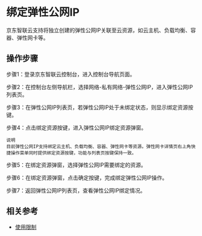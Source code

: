 # 绑定弹性公网IP

京东智联云支持将独立创建的弹性公网IP关联至云资源，如云主机、负载均衡、容器、弹性网卡等。

## 操作步骤

步骤1：登录京东智联云控制台，进入控制台导航页面。

步骤2：在控制台左侧导航栏，选择网络-私有网络-弹性公网IP，进入弹性公网IP列表页。

步骤3：在弹性公网IP列表页，若弹性公网IP处于未绑定状态，则显示绑定资源按键。

步骤4：点击绑定资源按键，进入弹性公网IP绑定资源弹窗。

	说明
	目前弹性公网IP支持绑定云主机、负载均衡、容器、弹性网卡等资源。弹性网卡详情页右上角快捷操作菜单同时提供绑定资源按键，功能与列表页按键保持一致。

步骤5：在绑定资源弹窗，选择弹性公网IP需要绑定的资源。

步骤6：在绑定资源弹窗，点击确定按键，完成绑定弹性公网IP操作。

步骤7：返回弹性公网IP列表页，查看弹性公网IP绑定情况。

## 相关参考

- [使用限制](../../Introduction/Restrictions.md)
